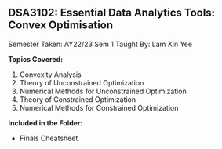 ## DSA3102: Essential Data Analytics Tools: Convex Optimisation

Semester Taken: AY22/23 Sem 1
Taught By: Lam Xin Yee

**Topics Covered:**
1. Convexity Analysis
2. Theory of Unconstrained Optimization
3. Numerical Methods for Unconstrained Optimization
4. Theory of Constrained Optimization
5. Numerical Methods for Constrained Optimization

**Included in the Folder:**
* Finals Cheatsheet